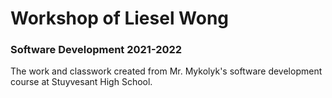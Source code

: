 # Workshop of Liesel Wong
### Software Development 2021-2022 

The work and classwork created from Mr. Mykolyk's software development course at Stuyvesant High School.
